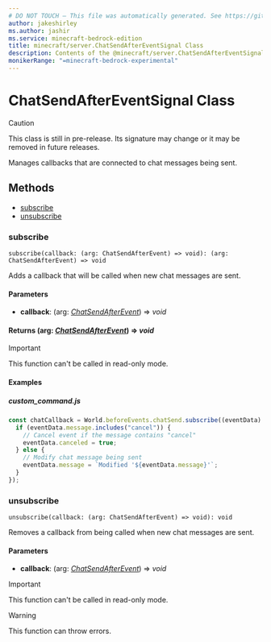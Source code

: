 ```yaml
---
# DO NOT TOUCH — This file was automatically generated. See https://github.com/mojang/minecraftapidocsgenerator to modify descriptions, examples, etc.
author: jakeshirley
ms.author: jashir
ms.service: minecraft-bedrock-edition
title: minecraft/server.ChatSendAfterEventSignal Class
description: Contents of the @minecraft/server.ChatSendAfterEventSignal class.
monikerRange: "=minecraft-bedrock-experimental"
---
```

# ChatSendAfterEventSignal Class

> [!CAUTION]
> This class is still in pre-release.  Its signature may change or it may be removed in future releases.

Manages callbacks that are connected to chat messages being sent.

## Methods
- [subscribe](#subscribe)
- [unsubscribe](#unsubscribe)

### **subscribe**
`
subscribe(callback: (arg: ChatSendAfterEvent) => void): (arg: ChatSendAfterEvent) => void
`

Adds a callback that will be called when new chat messages are sent.

#### **Parameters**
- **callback**: (arg: [*ChatSendAfterEvent*](ChatSendAfterEvent.md)) => *void*

#### **Returns** (arg: [*ChatSendAfterEvent*](ChatSendAfterEvent.md)) => *void*

> [!IMPORTANT]
> This function can't be called in read-only mode.

#### Examples
##### ***custom_command.js***
```typescript
const chatCallback = World.beforeEvents.chatSend.subscribe((eventData) => {
  if (eventData.message.includes("cancel")) {
    // Cancel event if the message contains "cancel"
    eventData.canceled = true;
  } else {
    // Modify chat message being sent
    eventData.message = `Modified '${eventData.message}'`;
  }
});
```

### **unsubscribe**
`
unsubscribe(callback: (arg: ChatSendAfterEvent) => void): void
`

Removes a callback from being called when new chat messages are sent.

#### **Parameters**
- **callback**: (arg: [*ChatSendAfterEvent*](ChatSendAfterEvent.md)) => *void*

> [!IMPORTANT]
> This function can't be called in read-only mode.

> [!WARNING]
> This function can throw errors.
